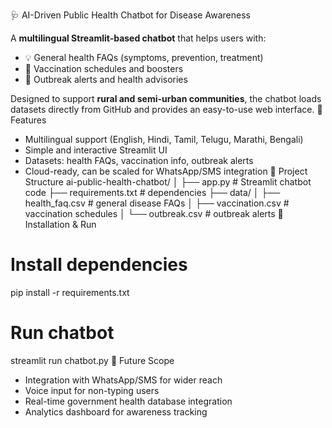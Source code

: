 🩺 AI-Driven Public Health Chatbot for Disease Awareness

A **multilingual Streamlit-based chatbot** that helps users with:

* 💡 General health FAQs (symptoms, prevention, treatment)
* 💉 Vaccination schedules and boosters
* 🚨 Outbreak alerts and health advisories

Designed to support **rural and semi-urban communities**, the chatbot loads datasets directly from GitHub and provides an easy-to-use web interface.
🔹 Features

* Multilingual support (English, Hindi, Tamil, Telugu, Marathi, Bengali)
* Simple and interactive Streamlit UI
* Datasets: health FAQs, vaccination info, outbreak alerts
* Cloud-ready, can be scaled for WhatsApp/SMS integration
🔹 Project Structure
ai-public-health-chatbot/
│
├── app.py                 # Streamlit chatbot code
├── requirements.txt       # dependencies
├── data/
│   ├── health_faq.csv     # general disease FAQs
│   ├── vaccination.csv    # vaccination schedules
│   └── outbreak.csv       # outbreak alerts
🔹 Installation & Run
# Install dependencies
pip install -r requirements.txt

# Run chatbot
streamlit run chatbot.py
🔹 Future Scope

* Integration with WhatsApp/SMS for wider reach
* Voice input for non-typing users
* Real-time government health database integration
* Analytics dashboard for awareness tracking
